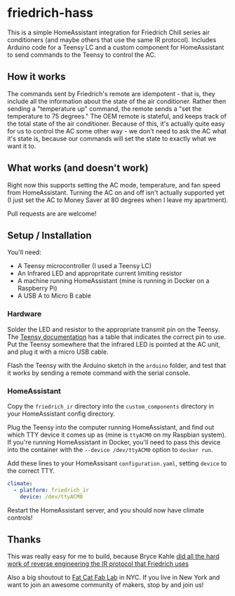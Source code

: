 # friedrich-hass
This is a simple HomeAssistant integration for Friedrich Chill series
air conditioners (and maybe others that use the same IR protocol).
Includes Arduino code for a Teensy LC and a custom component for HomeAssistant
to send commands to the Teensy to control the AC.

## How it works
The commands sent by Friedrich's remote are idempotent - that is, they include
all the information about the state of the air conditioner. Rather then sending
a "temperature up" command, the remote sends a "set the temperature to 75
degrees." The OEM remote is stateful, and keeps track of the total state of the
air conditioner. Because of this, it's actually quite easy for us to control
the AC some other way - we don't need to ask the AC what it's state is, because
our commands will set the state to exactly what we want it to.

## What works (and doesn't work)
Right now this supports setting the AC mode, temperature, and fan speed from
HomeAssistant. Turning the AC on and off isn't actually supported yet (I just
set the AC to Money Saver at 80 degrees when I leave my apartment).

Pull requests are are welcome!

## Setup / Installation
You'll need:
* A Teensy microcontroller (I used a Teensy LC)
* An Infrared LED and appropritate current limiting resistor
* A machine running HomeAssistant (mine is running in Docker on a Raspberry Pi)
* A USB A to Micro B cable

### Hardware
Solder the LED and resistor to the appropriate transmit pin on the Teensy. The
[Teensy documentation](https://www.pjrc.com/teensy/td_libs_IRremote.html) has
a table that indicates the correct pin to use. Put the Teensy somewhere that
the infrared LED is pointed at the AC unit, and plug it with a micro USB cable.

Flash the Teensy with the Arduino sketch in the `arduino` folder, and test that
it works by sending a remote command with the serial console.

### HomeAssistant
Copy the `friedrich_ir` directory into the `custom_components` directory in
your HomeAssistant config directory.

Plug the Teensy into the computer running HomeAssistant, and find out which TTY
device it comes up as (mine is `ttyACM0` on my Raspbian system). If you're
running HomeAssistant in Docker, you'll need to pass this device into the
container with the `--device /dev/ttyACM0` option to `docker run`.

Add these lines to your HomeAssisant `configuration.yaml`, setting `device` to
the correct TTY.

```yaml
climate:
  - platform: friedrich_ir
    device: /dev/ttyACM0
```

Restart the HomeAssistant server, and you should now have climate controls!

## Thanks
This was really easy for me to build, because Bryce Kahle [did all the hard work
of reverse engineering the IR protocol that Friedrich uses][1]


Also a big shoutout to [Fat Cat Fab Lab][2] in NYC. If you live in New York
and want to join an awesome community of makers, stop by and join us!

[1]: https://brycekahle.com/2014/11/15/infrared-air-conditioner-control-with-a-spark-core/
[2]: https://www.fatcatfablab.org/

